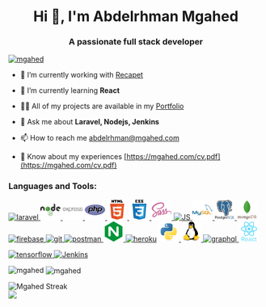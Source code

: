 <h1 align="center">Hi 👋, I'm Abdelrhman Mgahed</h1>
<h3 align="center">A passionate full stack developer</h3>

[//]: # (<p align="left"> <img src="https://komarev.com/ghpvc/?username=mgahed&label=Profile%20views&color=0e75b6&style=flat" alt="mgahed" /> </p>)

<p align="left"> <a href="https://github.com/ryo-ma/github-profile-trophy"><img src="https://github-profile-trophy.vercel.app/?username=mgahed" alt="mgahed" /></a> </p>

- 🔭 I’m currently working with [Recapet](https://recapet.com)

- 🌱 I’m currently learning **React**

- 👨‍💻 All of my projects are available in my [Portfolio](https://mgahed.com/#portfolio)

- 💬 Ask me about **Laravel, Nodejs, Jenkins**

- 📫 How to reach me [abdelrhman@mgahed.com](mailto:abdelrhman@mgahed.com)

- 📄 Know about my experiences [https://mgahed.com/cv.pdf](https://mgahed.com/cv.pdf)

[//]: # (<h3 align="left">Connect with me:</h3>)

[//]: # (<p align="left">)

[//]: # (</p>)

<h3 align="left">Languages and Tools:</h3>
<p align="left"> 
<a href="https://laravel.com/" target="_blank" rel="noreferrer"> <img src="https://upload.wikimedia.org/wikipedia/commons/thumb/9/9a/Laravel.svg/1969px-Laravel.svg.png" alt="laravel" width="40" height="40"/> </a> 
<a href="https://nodejs.org" target="_blank" rel="noreferrer"> <img src="https://raw.githubusercontent.com/devicons/devicon/master/icons/nodejs/nodejs-original-wordmark.svg" alt="nodejs" width="40" height="40"/> </a> 
<a href="https://expressjs.com" target="_blank" rel="noreferrer"> <img src="https://raw.githubusercontent.com/devicons/devicon/master/icons/express/express-original-wordmark.svg" alt="express" width="40" height="40"/> </a> 
<a href="https://www.php.net" target="_blank" rel="noreferrer"> <img src="https://raw.githubusercontent.com/devicons/devicon/master/icons/php/php-original.svg" alt="php" width="40" height="40"/> </a> 
<a href="https://www.w3.org/html/" target="_blank" rel="noreferrer"> <img src="https://raw.githubusercontent.com/devicons/devicon/master/icons/html5/html5-original-wordmark.svg" alt="html5" width="40" height="40"/> </a> 
<a href="https://www.w3schools.com/css/" target="_blank" rel="noreferrer"> <img src="https://raw.githubusercontent.com/devicons/devicon/master/icons/css3/css3-original-wordmark.svg" alt="css3" width="40" height="40"/> </a>
<a href="https://sass-lang.com" target="_blank" rel="noreferrer"> <img src="https://raw.githubusercontent.com/devicons/devicon/master/icons/sass/sass-original.svg" alt="sass" width="40" height="40"/> </a> 
<a href="https://www.w3schools.com/js/" target="_blank" rel="noreferrer"> <img src="https://upload.wikimedia.org/wikipedia/commons/9/99/Unofficial_JavaScript_logo_2.svg" alt="JS" width="30" height="30"/> </a>
<a href="https://www.mysql.com/" target="_blank" rel="noreferrer"> <img src="https://raw.githubusercontent.com/devicons/devicon/master/icons/mysql/mysql-original-wordmark.svg" alt="mysql" width="40" height="40"/> </a> 
<a href="https://www.postgresql.org" target="_blank" rel="noreferrer"> <img src="https://raw.githubusercontent.com/devicons/devicon/master/icons/postgresql/postgresql-original-wordmark.svg" alt="postgresql" width="40" height="40"/> </a> 
<a href="https://www.mongodb.com/" target="_blank" rel="noreferrer"> <img src="https://raw.githubusercontent.com/devicons/devicon/master/icons/mongodb/mongodb-original-wordmark.svg" alt="mongodb" width="40" height="40"/> </a> 
<a href="https://firebase.google.com/" target="_blank" rel="noreferrer"> <img src="https://www.vectorlogo.zone/logos/firebase/firebase-icon.svg" alt="firebase" width="40" height="40"/> </a> 
<a href="https://git-scm.com/" target="_blank" rel="noreferrer"> <img src="https://www.vectorlogo.zone/logos/git-scm/git-scm-icon.svg" alt="git" width="40" height="40"/> </a> 
<a href="https://www.postman.com/" target="_blank" rel="noreferrer"> <img src="https://www.vectorlogo.zone/logos/getpostman/getpostman-icon.svg" alt="postman" width="40" height="40"/> </a> 
<a href="https://www.nginx.com" target="_blank" rel="noreferrer"> <img src="https://raw.githubusercontent.com/devicons/devicon/master/icons/nginx/nginx-original.svg" alt="nginx" width="40" height="40"/> </a> 
<a href="https://heroku.com" target="_blank" rel="noreferrer"> <img src="https://www.vectorlogo.zone/logos/heroku/heroku-icon.svg" alt="heroku" width="40" height="40"/></a> 
<a href="https://www.python.org" target="_blank" rel="noreferrer"> <img src="https://raw.githubusercontent.com/devicons/devicon/master/icons/python/python-original.svg" alt="python" width="40" height="40"/> </a> 
<a href="https://www.linux.org/" target="_blank" rel="noreferrer"> <img src="https://raw.githubusercontent.com/devicons/devicon/master/icons/linux/linux-original.svg" alt="linux" width="40" height="40"/> </a> 
<a href="https://graphql.org" target="_blank" rel="noreferrer"> <img src="https://www.vectorlogo.zone/logos/graphql/graphql-icon.svg" alt="graphql" width="40" height="40"/> </a> 
<a href="https://reactjs.org/" target="_blank" rel="noreferrer"> <img src="https://raw.githubusercontent.com/devicons/devicon/master/icons/react/react-original-wordmark.svg" alt="react" width="40" height="40"/> </a> 

[//]: # (<a href="https://flutter.dev" target="_blank" rel="noreferrer"> <img src="https://www.vectorlogo.zone/logos/flutterio/flutterio-icon.svg" alt="flutter" width="40" height="40"/> </a> )
<a href="https://www.tensorflow.org" target="_blank" rel="noreferrer"> <img src="https://www.vectorlogo.zone/logos/tensorflow/tensorflow-icon.svg" alt="tensorflow" width="40" height="40"/> </a>
<a href="https://www.jenkins.io" target="_blank" rel="noreferrer"> <img src="https://www.jenkins.io/apple-touch-icon.png" alt="Jenkins" width="40" height="40"/> </a> 
</p>

<p><img align="left" src="https://github-readme-stats.vercel.app/api/top-langs?username=mgahed&show_icons=true&locale=en&layout=compact" alt="mgahed" /></p>

<p>&nbsp;<img align="center" src="https://github-readme-stats.vercel.app/api?username=mgahed&show_icons=true&locale=en" alt="mgahed" /></p>

<img src="https://streak-stats.demolab.com/?user=mgahed&theme=default" alt="Mgahed Streak">


<div>
    <a href="https://ko-fi.com/mgahed" target="_blank"><img src="https://cdn.prod.website-files.com/5c14e387dab576fe667689cf/670f5a01c01ea9191809398c_support_me_on_kofi_blue.png" style="width: 250px;max-width: 100%;"></a>
</div>
